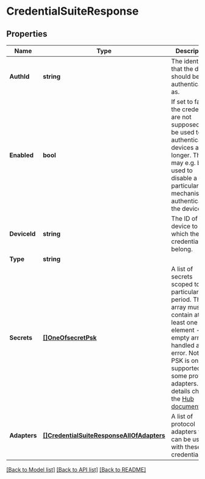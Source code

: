 # CredentialSuiteResponse

## Properties

Name | Type | Description | Notes
------------ | ------------- | ------------- | -------------
**AuthId** | **string** | The identity that the device should be authenticated as. | [optional] 
**Enabled** | **bool** | If set to false the credentials are not supposed to be used to authenticate devices any longer. This may e.g. be used to disable a particular mechanism for authenticating the device. | [optional] [default to true]
**DeviceId** | **string** | The ID of the device to which the credentials belong. | [optional] 
**Type** | **string** |  | 
**Secrets** | [**[]OneOfsecretPsk**](oneOf&lt;secretPsk&gt;.md) | A list of secrets scoped to a particular time period. This array must contain at least one element - an empty array is handled as an error. Note: PSK is only supported in some protocol adapters. For details check the [Hub documentation](https://docs.bosch-iot-suite.com/hub/general-concepts/deviceauthentication.html) | 
**Adapters** | [**[]CredentialSuiteResponseAllOfAdapters**](credential_suite_response_allOf_adapters.md) | A list of protocol adapters that can be used with these credentials | [optional] 

[[Back to Model list]](../README.md#documentation-for-models) [[Back to API list]](../README.md#documentation-for-api-endpoints) [[Back to README]](../README.md)


